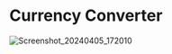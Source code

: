 # Currency Converter

![Screenshot_20240405_172010](https://github.com/cyberpwner/CurrencyExchange/assets/23579457/d6fb3b36-fc80-46c9-9869-27740a783371)
